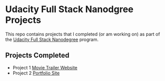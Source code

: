 # Udacity Full Stack Nanodgree Projects

This repo contains projects that I completed (or am working on) as part of the
[Udacity Full Stack Nanodegree](https://www.udacity.com/course/full-stack-web-developer-nanodegree--nd004) program.

## Projects Completed

* Project 1 [Movie Trailer Website](https://github.com/ewhanley/udacity-full-stack/tree/master/movie-website)
* Project 2 [Portfolio Site](https://github.com/ewhanley/udacity-full-stack/tree/master/portfolio-site)